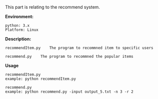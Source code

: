 This part is relating to the recommend system.

**Environment:**

```
python: 3.x
Platform: Linux
```

**Description:**

```
recommendItem.py    The program to recommned item to specific users
```

```
recommend.py    The program to recommned the popular items
```

**Usage**

```
recommendItem.py
example: python recommendItem.py
```

```
recommend.py
example: python recommend.py -input output_5.txt -n 3 -r 2
```
